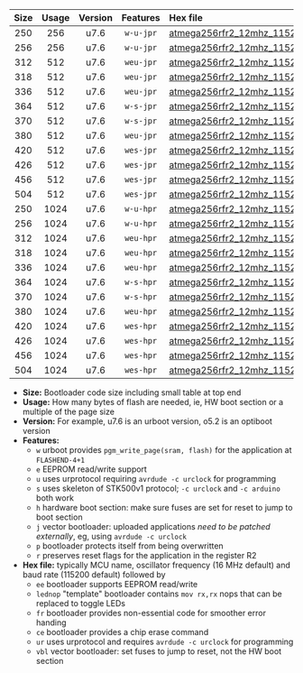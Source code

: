|Size|Usage|Version|Features|Hex file|
|:-:|:-:|:-:|:-:|:--|
|250|256|u7.6|`w-u-jpr`|[atmega256rfr2_12mhz_115200bps_ur_vbl.hex](https://raw.githubusercontent.com/stefanrueger/urboot/main/bootloaders/atmega256rfr2/fcpu_12mhz/115200_bps/atmega256rfr2_12mhz_115200bps_ur_vbl.hex)|
|256|256|u7.6|`w-u-jpr`|[atmega256rfr2_12mhz_115200bps_lednop_ur_vbl.hex](https://raw.githubusercontent.com/stefanrueger/urboot/main/bootloaders/atmega256rfr2/fcpu_12mhz/115200_bps/atmega256rfr2_12mhz_115200bps_lednop_ur_vbl.hex)|
|312|512|u7.6|`weu-jpr`|[atmega256rfr2_12mhz_115200bps_ee_ur_vbl.hex](https://raw.githubusercontent.com/stefanrueger/urboot/main/bootloaders/atmega256rfr2/fcpu_12mhz/115200_bps/atmega256rfr2_12mhz_115200bps_ee_ur_vbl.hex)|
|318|512|u7.6|`weu-jpr`|[atmega256rfr2_12mhz_115200bps_ee_lednop_ur_vbl.hex](https://raw.githubusercontent.com/stefanrueger/urboot/main/bootloaders/atmega256rfr2/fcpu_12mhz/115200_bps/atmega256rfr2_12mhz_115200bps_ee_lednop_ur_vbl.hex)|
|336|512|u7.6|`weu-jpr`|[atmega256rfr2_12mhz_115200bps_ee_lednop_fr_ur_vbl.hex](https://raw.githubusercontent.com/stefanrueger/urboot/main/bootloaders/atmega256rfr2/fcpu_12mhz/115200_bps/atmega256rfr2_12mhz_115200bps_ee_lednop_fr_ur_vbl.hex)|
|364|512|u7.6|`w-s-jpr`|[atmega256rfr2_12mhz_115200bps_vbl.hex](https://raw.githubusercontent.com/stefanrueger/urboot/main/bootloaders/atmega256rfr2/fcpu_12mhz/115200_bps/atmega256rfr2_12mhz_115200bps_vbl.hex)|
|370|512|u7.6|`w-s-jpr`|[atmega256rfr2_12mhz_115200bps_lednop_vbl.hex](https://raw.githubusercontent.com/stefanrueger/urboot/main/bootloaders/atmega256rfr2/fcpu_12mhz/115200_bps/atmega256rfr2_12mhz_115200bps_lednop_vbl.hex)|
|380|512|u7.6|`weu-jpr`|[atmega256rfr2_12mhz_115200bps_ee_lednop_fr_ce_ur_vbl.hex](https://raw.githubusercontent.com/stefanrueger/urboot/main/bootloaders/atmega256rfr2/fcpu_12mhz/115200_bps/atmega256rfr2_12mhz_115200bps_ee_lednop_fr_ce_ur_vbl.hex)|
|420|512|u7.6|`wes-jpr`|[atmega256rfr2_12mhz_115200bps_ee_vbl.hex](https://raw.githubusercontent.com/stefanrueger/urboot/main/bootloaders/atmega256rfr2/fcpu_12mhz/115200_bps/atmega256rfr2_12mhz_115200bps_ee_vbl.hex)|
|426|512|u7.6|`wes-jpr`|[atmega256rfr2_12mhz_115200bps_ee_lednop_vbl.hex](https://raw.githubusercontent.com/stefanrueger/urboot/main/bootloaders/atmega256rfr2/fcpu_12mhz/115200_bps/atmega256rfr2_12mhz_115200bps_ee_lednop_vbl.hex)|
|456|512|u7.6|`wes-jpr`|[atmega256rfr2_12mhz_115200bps_ee_lednop_fr_vbl.hex](https://raw.githubusercontent.com/stefanrueger/urboot/main/bootloaders/atmega256rfr2/fcpu_12mhz/115200_bps/atmega256rfr2_12mhz_115200bps_ee_lednop_fr_vbl.hex)|
|504|512|u7.6|`wes-jpr`|[atmega256rfr2_12mhz_115200bps_ee_lednop_fr_ce_vbl.hex](https://raw.githubusercontent.com/stefanrueger/urboot/main/bootloaders/atmega256rfr2/fcpu_12mhz/115200_bps/atmega256rfr2_12mhz_115200bps_ee_lednop_fr_ce_vbl.hex)|
|250|1024|u7.6|`w-u-hpr`|[atmega256rfr2_12mhz_115200bps_ur.hex](https://raw.githubusercontent.com/stefanrueger/urboot/main/bootloaders/atmega256rfr2/fcpu_12mhz/115200_bps/atmega256rfr2_12mhz_115200bps_ur.hex)|
|256|1024|u7.6|`w-u-hpr`|[atmega256rfr2_12mhz_115200bps_lednop_ur.hex](https://raw.githubusercontent.com/stefanrueger/urboot/main/bootloaders/atmega256rfr2/fcpu_12mhz/115200_bps/atmega256rfr2_12mhz_115200bps_lednop_ur.hex)|
|312|1024|u7.6|`weu-hpr`|[atmega256rfr2_12mhz_115200bps_ee_ur.hex](https://raw.githubusercontent.com/stefanrueger/urboot/main/bootloaders/atmega256rfr2/fcpu_12mhz/115200_bps/atmega256rfr2_12mhz_115200bps_ee_ur.hex)|
|318|1024|u7.6|`weu-hpr`|[atmega256rfr2_12mhz_115200bps_ee_lednop_ur.hex](https://raw.githubusercontent.com/stefanrueger/urboot/main/bootloaders/atmega256rfr2/fcpu_12mhz/115200_bps/atmega256rfr2_12mhz_115200bps_ee_lednop_ur.hex)|
|336|1024|u7.6|`weu-hpr`|[atmega256rfr2_12mhz_115200bps_ee_lednop_fr_ur.hex](https://raw.githubusercontent.com/stefanrueger/urboot/main/bootloaders/atmega256rfr2/fcpu_12mhz/115200_bps/atmega256rfr2_12mhz_115200bps_ee_lednop_fr_ur.hex)|
|364|1024|u7.6|`w-s-hpr`|[atmega256rfr2_12mhz_115200bps.hex](https://raw.githubusercontent.com/stefanrueger/urboot/main/bootloaders/atmega256rfr2/fcpu_12mhz/115200_bps/atmega256rfr2_12mhz_115200bps.hex)|
|370|1024|u7.6|`w-s-hpr`|[atmega256rfr2_12mhz_115200bps_lednop.hex](https://raw.githubusercontent.com/stefanrueger/urboot/main/bootloaders/atmega256rfr2/fcpu_12mhz/115200_bps/atmega256rfr2_12mhz_115200bps_lednop.hex)|
|380|1024|u7.6|`weu-hpr`|[atmega256rfr2_12mhz_115200bps_ee_lednop_fr_ce_ur.hex](https://raw.githubusercontent.com/stefanrueger/urboot/main/bootloaders/atmega256rfr2/fcpu_12mhz/115200_bps/atmega256rfr2_12mhz_115200bps_ee_lednop_fr_ce_ur.hex)|
|420|1024|u7.6|`wes-hpr`|[atmega256rfr2_12mhz_115200bps_ee.hex](https://raw.githubusercontent.com/stefanrueger/urboot/main/bootloaders/atmega256rfr2/fcpu_12mhz/115200_bps/atmega256rfr2_12mhz_115200bps_ee.hex)|
|426|1024|u7.6|`wes-hpr`|[atmega256rfr2_12mhz_115200bps_ee_lednop.hex](https://raw.githubusercontent.com/stefanrueger/urboot/main/bootloaders/atmega256rfr2/fcpu_12mhz/115200_bps/atmega256rfr2_12mhz_115200bps_ee_lednop.hex)|
|456|1024|u7.6|`wes-hpr`|[atmega256rfr2_12mhz_115200bps_ee_lednop_fr.hex](https://raw.githubusercontent.com/stefanrueger/urboot/main/bootloaders/atmega256rfr2/fcpu_12mhz/115200_bps/atmega256rfr2_12mhz_115200bps_ee_lednop_fr.hex)|
|504|1024|u7.6|`wes-hpr`|[atmega256rfr2_12mhz_115200bps_ee_lednop_fr_ce.hex](https://raw.githubusercontent.com/stefanrueger/urboot/main/bootloaders/atmega256rfr2/fcpu_12mhz/115200_bps/atmega256rfr2_12mhz_115200bps_ee_lednop_fr_ce.hex)|

- **Size:** Bootloader code size including small table at top end
- **Usage:** How many bytes of flash are needed, ie, HW boot section or a multiple of the page size
- **Version:** For example, u7.6 is an urboot version, o5.2 is an optiboot version
- **Features:**
  + `w` urboot provides `pgm_write_page(sram, flash)` for the application at `FLASHEND-4+1`
  + `e` EEPROM read/write support
  + `u` uses urprotocol requiring `avrdude -c urclock` for programming
  + `s` uses skeleton of STK500v1 protocol; `-c urclock` and `-c arduino` both work
  + `h` hardware boot section: make sure fuses are set for reset to jump to boot section
  + `j` vector bootloader: uploaded applications *need to be patched externally*, eg, using `avrdude -c urclock`
  + `p` bootloader protects itself from being overwritten
  + `r` preserves reset flags for the application in the register R2
- **Hex file:** typically MCU name, oscillator frequency (16 MHz default) and baud rate (115200 default) followed by
  + `ee` bootloader supports EEPROM read/write
  + `lednop` "template" bootloader contains `mov rx,rx` nops that can be replaced to toggle LEDs
  + `fr` bootloader provides non-essential code for smoother error handing
  + `ce` bootloader provides a chip erase command
  + `ur` uses urprotocol and requires `avrdude -c urclock` for programming
  + `vbl` vector bootloader: set fuses to jump to reset, not the HW boot section

